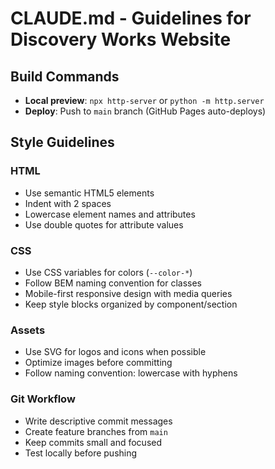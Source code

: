 # CLAUDE.md - Guidelines for Discovery Works Website

## Build Commands
- **Local preview**: `npx http-server` or `python -m http.server`
- **Deploy**: Push to `main` branch (GitHub Pages auto-deploys)

## Style Guidelines

### HTML
- Use semantic HTML5 elements
- Indent with 2 spaces
- Lowercase element names and attributes
- Use double quotes for attribute values

### CSS
- Use CSS variables for colors (`--color-*`)
- Follow BEM naming convention for classes
- Mobile-first responsive design with media queries
- Keep style blocks organized by component/section

### Assets
- Use SVG for logos and icons when possible
- Optimize images before committing
- Follow naming convention: lowercase with hyphens

### Git Workflow
- Write descriptive commit messages
- Create feature branches from `main`
- Keep commits small and focused
- Test locally before pushing